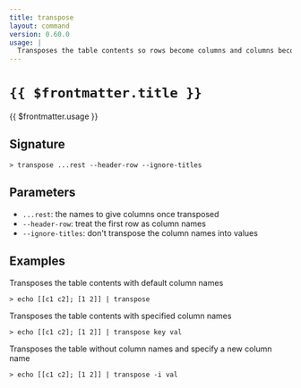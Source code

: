 ```yaml
---
title: transpose
layout: command
version: 0.60.0
usage: |
  Transposes the table contents so rows become columns and columns become rows.
---
```


# `{{ $frontmatter.title }}`

<div style='white-space: pre-wrap;'>{{ $frontmatter.usage }}</div>

## Signature

```> transpose ...rest --header-row --ignore-titles```

## Parameters

 -  `...rest`: the names to give columns once transposed
 -  `--header-row`: treat the first row as column names
 -  `--ignore-titles`: don't transpose the column names into values

## Examples

Transposes the table contents with default column names
```shell
> echo [[c1 c2]; [1 2]] | transpose
```

Transposes the table contents with specified column names
```shell
> echo [[c1 c2]; [1 2]] | transpose key val
```

Transposes the table without column names and specify a new column name
```shell
> echo [[c1 c2]; [1 2]] | transpose -i val
```

